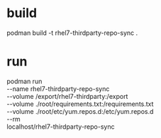 # build
podman build -t rhel7-thirdparty-repo-sync .

# run
podman run \
--name rhel7-thirdparty-repo-sync \
--volume /export/rhel7-thirdparty:/export \
--volume ./root/requirements.txt:/requirements.txt \
--volume ./root/etc/yum.repos.d:/etc/yum.repos.d \
--rm \
localhost/rhel7-thirdparty-repo-sync
